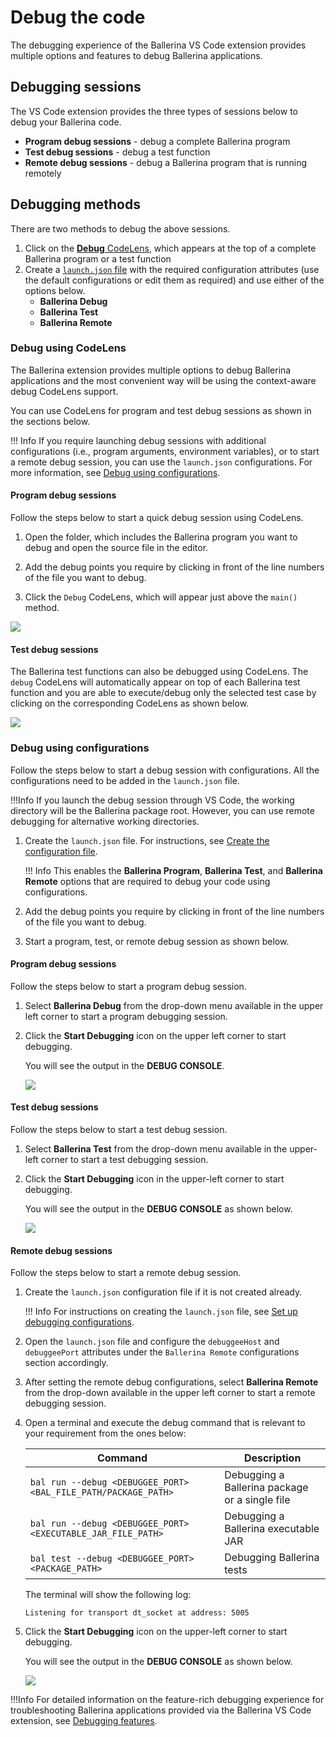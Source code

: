 # Debug the code
The debugging experience of the Ballerina VS Code extension provides multiple options and features to debug Ballerina applications.

## Debugging sessions

The VS Code extension provides the three types of sessions below to debug your Ballerina code.

- **Program debug sessions** - debug a complete Ballerina program
- **Test debug sessions** - debug a test function
- **Remote debug sessions** - debug a Ballerina program that is running remotely

## Debugging methods

There are two methods to debug the above sessions.

1. Click on the [**Debug** CodeLens](#debug-using-codelens), which appears at the top of a complete Ballerina program or a test function
2. Create a [`launch.json` file](#debug-using-configurations) with the required configuration attributes (use the default configurations or edit them as required) and use either of the options below.
    - **Ballerina Debug**
    - **Ballerina Test**
    - **Ballerina Remote**

### Debug using CodeLens

The Ballerina extension provides multiple options to debug Ballerina applications and the most convenient way will be using the context-aware debug CodeLens support.

You can use CodeLens for program and test debug sessions as shown in the sections below.

!!! Info
    If you require launching debug sessions with additional configurations (i.e., program arguments, environment variables), or to start a remote debug session, you can use the `launch.json` configurations. For more information, see [Debug using configurations](#debug-using-configurations).

#### Program debug sessions

Follow the steps below to start a quick debug session using CodeLens.

1. Open the folder, which includes the Ballerina program you want to debug and open the source file in the editor.

2. Add the debug points you require by clicking in front of the line numbers of the file you want to debug.

3. Click the `Debug` CodeLens, which will appear just above the `main()` method.

<img src="https://wso2.com/ballerina/vscode/docs/img/debug/start-quick-main-debug-session.gif" class="cInlineImage-full"/>

#### Test debug sessions

The Ballerina test functions can also be debugged using CodeLens. The `debug` CodeLens will automatically appear on top of each Ballerina test function
and you are able to execute/debug only the selected test case by clicking on the corresponding CodeLens as shown below.

<img src="https://wso2.com/ballerina/vscode/docs/img/debug/start-quick-test-debug-session.gif" class="cInlineImage-full"/>

### Debug using configurations

Follow the steps below to start a debug session with configurations. All the configurations need to be added in the `launch.json` file.

!!!Info 
    If you launch the debug session through VS Code, the working directory will be the Ballerina package root. However, you can use remote debugging for alternative working directories.

1. Create the `launch.json` file. For instructions, see [Create the configuration file](/debug-the-code/debugging-configurations/#create-the-configuration-file).

    !!! Info
        This enables the **Ballerina Program**, **Ballerina Test**, and **Ballerina Remote** options that are required to debug your code using configurations.

2. Add the debug points you require by clicking in front of the line numbers of the file you want to debug.

3. Start a program, test, or remote debug session as shown below.        

#### Program debug sessions

Follow the steps below to start a program debug session.

1. Select **Ballerina Debug** from the drop-down menu available in the upper left corner to start a program debugging session.

2. Click the **Start Debugging** icon on the upper left corner to start debugging.

    You will see the output in the **DEBUG CONSOLE**.

    <img src="https://wso2.com/ballerina/vscode/docs/img/debug/program-debug.gif" class="cInlineImage-full"/>

#### Test debug sessions 

Follow the steps below to start a test debug session.

1. Select **Ballerina Test** from the drop-down menu available in the upper-left corner to start a test debugging session.

2. Click the **Start Debugging** icon in the upper-left corner to start debugging.

    You will see the output in the **DEBUG CONSOLE** as shown below.

    <img src="https://wso2.com/ballerina/vscode/docs/img/debug/test-debug.gif" class="cInlineImage-full"/>

#### Remote debug sessions

Follow the steps below to start a remote debug session.

1. Create the `launch.json` configuration file if it is not created already. 

    !!! Info
        For instructions on creating the `launch.json` file, see [Set up debugging configurations](#debugging-configurations).

2. Open the `launch.json` file and configure the `debuggeeHost` and `debuggeePort` attributes under the `Ballerina Remote` configurations section accordingly.

3. After setting the remote debug configurations, select **Ballerina Remote** from the drop-down available in the upper left corner to start a remote debugging session.

4. Open a terminal and execute the debug command that is relevant to your requirement from the ones below:

      | Command                   	| Description                                                          	|
      |---------------------------------	|----------------------------------------------------------------------	|
      | `bal run --debug <DEBUGGEE_PORT> <BAL_FILE_PATH/PACKAGE_PATH>`                 	| Debugging a Ballerina package or a single file
      | `bal run --debug <DEBUGGEE_PORT> <EXECUTABLE_JAR_FILE_PATH>`                	| Debugging a Ballerina executable JAR
      | `bal test --debug <DEBUGGEE_PORT> <PACKAGE_PATH>`                	| Debugging Ballerina tests

      The terminal will show the following log:

      ```ballerina
      Listening for transport dt_socket at address: 5005
      ```

5. Click the **Start Debugging** icon on the upper-left corner to start debugging.

      You will see the output in the **DEBUG CONSOLE** as shown below.

      <img src="https://wso2.com/ballerina/vscode/docs/img/debug/remote-debug.gif" class="cInlineImage-full"/>

!!!Info 
    For detailed information on the feature-rich debugging experience for troubleshooting Ballerina applications provided via the Ballerina VS Code extension, see [Debugging features](/debug-the-code/debugging-features).